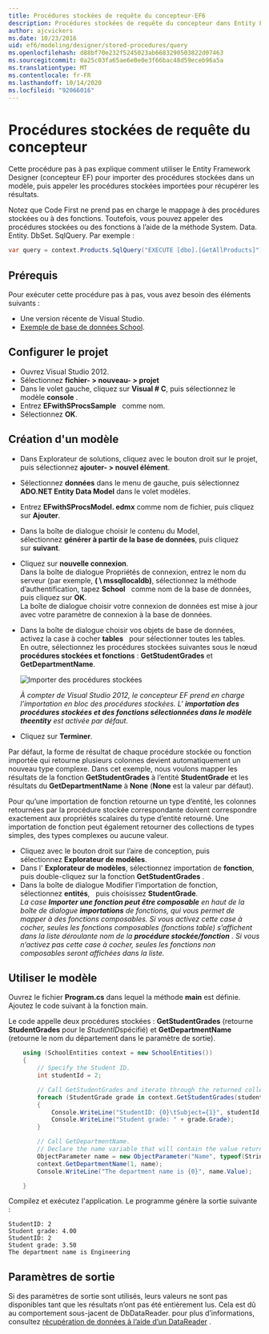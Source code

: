 ```yaml
---
title: Procédures stockées de requête du concepteur-EF6
description: Procédures stockées de requête du concepteur dans Entity Framework 6
author: ajcvickers
ms.date: 10/23/2016
uid: ef6/modeling/designer/stored-procedures/query
ms.openlocfilehash: d88bf70e232f5245023ab6683290503822d07463
ms.sourcegitcommit: 0a25c03fa65ae6e0e0e3f66bac48d59eceb96a5a
ms.translationtype: MT
ms.contentlocale: fr-FR
ms.lasthandoff: 10/14/2020
ms.locfileid: "92066016"
---
```

# <a name="designer-query-stored-procedures"></a>Procédures stockées de requête du concepteur
Cette procédure pas à pas explique comment utiliser le Entity Framework Designer (concepteur EF) pour importer des procédures stockées dans un modèle, puis appeler les procédures stockées importées pour récupérer les résultats. 

Notez que Code First ne prend pas en charge le mappage à des procédures stockées ou à des fonctions. Toutefois, vous pouvez appeler des procédures stockées ou des fonctions à l’aide de la méthode System. Data. Entity. DbSet. SqlQuery. Par exemple :
``` csharp
var query = context.Products.SqlQuery("EXECUTE [dbo].[GetAllProducts]")`;
```

## <a name="prerequisites"></a>Prérequis

Pour exécuter cette procédure pas à pas, vous avez besoin des éléments suivants :

- Une version récente de Visual Studio.
- [Exemple de base de données School](xref:ef6/resources/school-database).

## <a name="set-up-the-project"></a>Configurer le projet

-   Ouvrez Visual Studio 2012.
-   Sélectionnez **fichier- &gt; nouveau- &gt; projet**
-   Dans le volet gauche, cliquez sur **Visual \# C**, puis sélectionnez le modèle **console** .
-   Entrez **EFwithSProcsSample**   comme nom.
-   Sélectionnez **OK**.

## <a name="create-a-model"></a>Création d'un modèle

-   Dans Explorateur de solutions, cliquez avec le bouton droit sur le projet, puis sélectionnez **ajouter- &gt; nouvel élément**.
-   Sélectionnez **données** dans le menu de gauche, puis sélectionnez **ADO.NET Entity Data Model** dans le volet modèles.
-   Entrez **EFwithSProcsModel. edmx** comme nom de fichier, puis cliquez sur **Ajouter**.
-   Dans la boîte de dialogue choisir le contenu du Model, sélectionnez **générer à partir de la base de données**, puis cliquez sur **suivant**.
-   Cliquez sur **nouvelle connexion**.  
    Dans la boîte de dialogue Propriétés de connexion, entrez le nom du serveur (par exemple, **( \\ mssqllocaldb)**, sélectionnez la méthode d’authentification, tapez **School**   comme nom de la base de données, puis cliquez sur **OK**.  
    La boîte de dialogue choisir votre connexion de données est mise à jour avec votre paramètre de connexion à la base de données.
-   Dans la boîte de dialogue choisir vos objets de base de données, activez la case à cocher **tables**   pour sélectionner toutes les tables.  
    En outre, sélectionnez les procédures stockées suivantes sous le nœud **procédures stockées et fonctions** : **GetStudentGrades** et **GetDepartmentName**. 

    ![Importer des procédures stockées](~/ef6/media/import.jpg)

    *À compter de Visual Studio 2012, le concepteur EF prend en charge l’importation en bloc des procédures stockées. L' **importation des procédures stockées et des fonctions sélectionnées dans le modèle theentity** est activée par défaut.*
-   Cliquez sur **Terminer**.

Par défaut, la forme de résultat de chaque procédure stockée ou fonction importée qui retourne plusieurs colonnes devient automatiquement un nouveau type complexe. Dans cet exemple, nous voulons mapper les résultats de la fonction **GetStudentGrades** à l’entité **StudentGrade** et les résultats du **GetDepartmentName** à **None** (**None** est la valeur par défaut).

Pour qu’une importation de fonction retourne un type d’entité, les colonnes retournées par la procédure stockée correspondante doivent correspondre exactement aux propriétés scalaires du type d’entité retourné. Une importation de fonction peut également retourner des collections de types simples, des types complexes ou aucune valeur.

-   Cliquez avec le bouton droit sur l’aire de conception, puis sélectionnez **Explorateur de modèles**.
-   Dans l' **Explorateur de modèles**, sélectionnez importation de **fonction**, puis double-cliquez sur la fonction **GetStudentGrades** .
-   Dans la boîte de dialogue Modifier l’importation de fonction, sélectionnez **entités**,   puis choisissez **StudentGrade**.  
    *La case **Importer une fonction peut être composable** en haut de la boîte de dialogue **importations** de fonctions, qui vous permet de mapper à des fonctions composables. Si vous activez cette case à cocher, seules les fonctions composables (fonctions table) s’affichent dans la liste déroulante nom de la **procédure stockée/fonction** . Si vous n’activez pas cette case à cocher, seules les fonctions non composables seront affichées dans la liste.*

## <a name="use-the-model"></a>Utiliser le modèle

Ouvrez le fichier **Program.cs** dans lequel la méthode **main** est définie. Ajoutez le code suivant à la fonction main.

Le code appelle deux procédures stockées : **GetStudentGrades** (retourne **StudentGrades** pour le *StudentID*spécifié) et **GetDepartmentName** (retourne le nom du département dans le paramètre de sortie).  

``` csharp
    using (SchoolEntities context = new SchoolEntities())
    {
        // Specify the Student ID.
        int studentId = 2;

        // Call GetStudentGrades and iterate through the returned collection.
        foreach (StudentGrade grade in context.GetStudentGrades(studentId))
        {
            Console.WriteLine("StudentID: {0}\tSubject={1}", studentId, grade.Subject);
            Console.WriteLine("Student grade: " + grade.Grade);
        }

        // Call GetDepartmentName.
        // Declare the name variable that will contain the value returned by the output parameter.
        ObjectParameter name = new ObjectParameter("Name", typeof(String));
        context.GetDepartmentName(1, name);
        Console.WriteLine("The department name is {0}", name.Value);

    }
```

Compilez et exécutez l'application. Le programme génère la sortie suivante :

```console
StudentID: 2
Student grade: 4.00
StudentID: 2
Student grade: 3.50
The department name is Engineering
```

<a name="output-parameters"></a>Paramètres de sortie
-----------------

Si des paramètres de sortie sont utilisés, leurs valeurs ne sont pas disponibles tant que les résultats n’ont pas été entièrement lus. Cela est dû au comportement sous-jacent de DbDataReader. pour plus d’informations, consultez [récupération de données à l’aide d’un DataReader](https://go.microsoft.com/fwlink/?LinkID=398589) .
